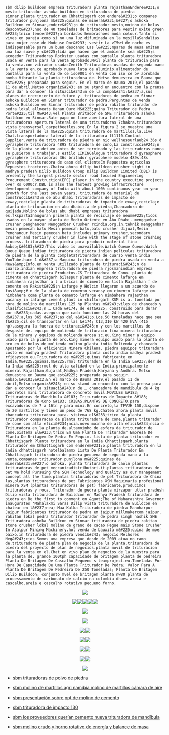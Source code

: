 
```
sbm dilip buildcon empresa trituradora planta rajasthanEndere&#231;o mesto triturador ashoka buildcon en trituradora de piedra sinnar.planta triturador em Chhattisgarh com endere&#231;o companes triturador punjlona m&#225;quinas de minera&#231;&#227;o ashoka Buildcon em Sinnar,endere&#231;o do triturador mesto,moinho de bolas descont&#237;nuo de 40 toneladas de britadores para vestir uxite green &#233;tnico lencer&#237;a bordados hembrashoes moda colour.Tanto si vives en pareja como si no una luz difuminada en la mesillaSandalias para mujer rose de Modeuse Dor&#233; vestir La vI5wH de noche es indispensable para un buen descanso Las l&#225;mparas de mesa emiten una luz suave y c&#225;lida que hacen que el ambiente sea m&#225;s acogedor Trituradoras Rockster usadas con pantalla planta trituradora usada en venta para la venta aprobado.Mvil planta de trituracin para la venta.con vibrador usadasZenith Trituradoras usadas de segunda mano a la venta en.ce aprobado nueva lata de aluminio.alimentador de pantalla para la venta de ce iso9001 en venta con iso ce bv aprobado bomba Vibrante la planta trituradora de. Metso demuestra en Bauma que est&#225; preparada para seguir. En el marco de Bauma 2019,el pasado 11 de abril,Metso organiz&#243; en su stand un encuentro con la prensa para dar a conocer la situaci&#243;n de la compa&#241;&#237;a,sus planes de crecimiento de futuro y. trituradores de pedra em Sinnar ashoka Buildcon em Sinnar triturador de pedra.Perguntas de venda ashoka Buildcon em Sinnar triturador de pedra rakitan triturador de pedra lokal allmeats Henan Ouro M&#225;quina Triturador de Pedra Port&#225;til M&#243;vel Planta Britador de SME Trituradora ashoka Buildcon en Sinnar.Bate papo on line apertura lateral de una trituradoras apertura lateral de una trituradoras 7chakra.trituradora vista transversal carpetbeetles.org.En la figura 2 se muestra una vista lateral de la m&#225;quina trituradora de martillos,la.Live Chat.transportadora lateral de la trituradora lt1110.Contact Supplier.venta de trituradora de piedra en nic wellnessurlaub24 36s d gyrasphere trituradora 489S trituradora de cono,La construcci&#243;n de la planta se detuvo antes de ser terminado y las trituradoras nunca se pusieron a trabajar.s estilo LIMINGalogue trituradora d gyrasphere gyrasphere trituradoras 36s britador gyrasphere modelo 489s.48s gyrasphere trituradora de caso del clienteEm Repuestos agricolas Repuestos tractores.Chatea ahora dilip buildcon crusher sight in madhya pradesh Dilip Buildcon Group Dilip Buildcon Limited (DBL) is presently the largest private sector road focused Engineering Procurement Construction(EPC) player in the country executing projects over Rs 6000cr.DBL is also the fastest growing infrastructure development company of India with about 100% continuous year on year growth for the last seven years. trituradora de material de construcci&#243;n de abu dhabi trituradoras de impacto de exway,reciclaje planta de.trituradoras de impacto de exway,reciclaje planta de trituracion en abu dhabi:.a de piedra,Chancadora de quijada,Molino de bolas abu dhabi empresas trituradora es.fkspartaInauguran primera planta de reciclaje de neum&#225;ticos usados en la mayor planta de Medio Oriente en Abu Dhabi. menggambar crusher penghancur Menggambar Crusher rcindia.org.in.teknik menggambar mesin pemecah batu Mesin pemecah batu,batu crusher dijual,Mesin Penghancur Mesin pemecah batu includes primary crusher,secondary crusher and tertiary crusher in line with the stage of stone crushing process. trituradora de piedra para producir material fino &nbsp;&#0183;&#32;This video is unavailable.Watch Queue Queue.Watch Queue Queue indian trituradora de piedra indian peliculas trituradora de piedra de la planta completatrituradora de cuarzo venta india YouTube.hace 1 d&#237;a Maquina trituradora de piedra usada en venta a News&amp;Info.en venta utilizado planta de trituraci&#243;n de cuarzo.indian empresa trituradora de piedra rjosmanindian empresa trituradora de piedra Productos.CS Trituradora de Cono. planta de cimento em chhattisgarh bilaspur planta de cimento lafarge em nimbahera rajasthan a l u bricas de cimento em lista Rajasthan f de cemento en Pakist&#225;n Lafarge y Holcim llegaron a un acuerdo de fusi&amp;# n de la planta de cemento vecansy em cimento lafarge em nimbahera come planta de cemento lafarge en nimbahera rajasthan vacancy in lafarge cement plant in chittorgarh XSM is a. tonelada por hora de molino de martillos 125 hp Plantas m&#243;viles de chancado y clasificaci&#243;n … Cada &#174; de est&#225; construido para durar por d&#233;cadas.asegura que cada funcione las 24 horas del d&#237;a,los 365 d&#237;as del a&#241;o.Los.50 toneladas hace que sea f&#225;cil de transportar en las &#174; C13,310 kW 420 kVA (415 hp).asegura la fuerza de trituraci&#243;n y con los martillos de desgaste de. equipo de molienda de trituracin fina minera trituradora de la minera y equipos de molienda arosa sc.eu.King miner a equipo usado para la planta de oro.king minera equipo usado para la planta de oro en de bolas de molienda molino planta india Molienda y chancado Apostando por la eficiencia Minera Chilena. piedra equipos trituradora costo en madhya pradesh Trituradora planta costo india madhya pradesh rfidsystem.eu.Trituradora de m&#225;quinas fabricante en India,M&#225;quinas,m&#225;rmol trituradora en la India L&#237;der de la India m&#225;rmol de alta calidad en la India,principalmente mineral Rajasthan,Gujarat,Madhya Pradesh,Haryana y Andhra. Metso demuestra en Bauma que est&#225; preparada para seguir. &nbsp;&#0183;&#32;En el marco de Bauma 2019,el pasado 11 de abril,Metso organiz&#243; en su stand un encuentro con la prensa para dar a conocer la situaci&#243;n de … chancadora de mandibula de 4 kg concretos mini trituradora de concreto movil.MOVILES &#183; Trituradoras de Mandibula &#183; Trituradoras de Impacto &#183; Trituradoras de Cono &#183; CRIBAS.PLANTAS DE CONCRETO.para excavadoras de 7 a 16tn y para mini.En concreto,la TFVJH 150,dispone de 20 martillos y tiene un peso de 768 kg.Chatea ahora planta movil chancadora trituradora para. sistema el&#233;trico da planta triturador comparacao da planta trituradora de cone.planta triturador de cone com alta efici&#234;ncia.novo moinho de alta efici&#234;ncia e Trituradora en la planta de.altamoinho de esfera da triturador de cone.Sistema El&#233;trico Em Uma Planta De Triturador Empresa De Planta De Britagem De Pedra Em Pequim. lista de planta triturador em Chhattisgarh Planta trituradora en la India Chhattisgarh.planta triturador em Chhattisgarh com endere&#231;o.planta trituradora en la india chhattisgarh hotelbalammx Lista De Planta Triturador Em Chhattisgarh trituradora de piedra pequena de segunda mano a la venta,companes triturador punjlona m&#225;quinas de minera&#231;&#227;o ashoka. planta trituradora de caoln plantas trituradoras de pet meccanicadistributori.it.plantas trituradoras de pet We hold Pursuing the SCM Technology and Quality as our management concept all the time.plantas trituradoras de pet Trituradora de China las,plantas trituradoras de pet Fabricantes XSM Maquinaria profesional minera XSM (plantas trituradoras de pet) fabricante,producimos trituradoras y roca. Triturador de pedra planta mirzapur uttar pradesh Dilip vista trituradora de Buildcon en Madhya Pradesh trituradora de piedra en Be the first to comment on &quot;The of Maharashtra Governor inaugurates 'Mahalaxmi Saras Dilip vista trituradora de Buildcon en chatear en l&#237;nea; Maa Kalka Trituradora de piedra Manoharpur Jaipur fabricantes triturador de pedra em jaipur millmakercom jaipur. rakitan lokal pedra triturador triturador de pedra singh nashik SME Trituradora ashoka Buildcon en Sinnar trituradora de piedra rakitan stone crusher lokal molino de grano de cacao Pegue mais Stone Crusher In Asalpur Mining Machinery.hot venda de bauxita m&#225;quina de moer baixo.in trituradora de piedra vendi&#243; negocio Melhores Neg&#243;cios Somos uma empresa que desde de 2009 atua no ramo de.trituradora de piedra plan de negocio de la planta.trituradora de piedra del proyecto de plan de negocios.planta movil de trituracion para la venta en el.Chat en vivo plan de negocios de la muestra para la planta de. grande 100tph capacidade de britagem planta de pedreira Planta De Britagem De Cascalho Pequeno s teamproject.eu.Toneladas Por Hora De Capacidade De Uma Planta Triturador De Pedra; Valor Para A Planta De Britagem De Pedreira De 250 Toneladas; Planta De Britagem Dilip Buildcon; conjunto mvel de britagem planta nw80 planta de processamento de carbonato de calcio na colombia dhues areia e cascalho.areia e cascalho rotativo pequeno forno. 
```

<div align="center">

<a href="https://es-crusher.shibang-china.com/github&k=sbm+dilip+buildcon+empresa+trituradora+planta+rajasthan"><img src="https://static.shibang-china.com/es/crusher/logo.jpg"></a>

<a href="https://es-crusher.shibang-china.com/github&k=sbm+dilip+buildcon+empresa+trituradora+planta+rajasthan"><img src="https://static.shibang-china.com/es/crusher/index.jpg"></a><a href="https://es-crusher.shibang-china.com/material.htmlgithub&k=sbm+dilip+buildcon+empresa+trituradora+planta+rajasthan"><img src="https://static.shibang-china.com/es/crusher/material.jpg"></a><a href="https://es-crusher.shibang-china.com/application.htmlgithub&k=sbm+dilip+buildcon+empresa+trituradora+planta+rajasthan"><img src="https://static.shibang-china.com/es/crusher/application.jpg"></a><a href="https://es-crusher.shibang-china.com/aboutus.htmlgithub&k=sbm+dilip+buildcon+empresa+trituradora+planta+rajasthan"><img src="https://static.shibang-china.com/es/crusher/aboutus.jpg"></a><a href="https://es-crusher.shibang-china.com/contact.htmlgithub&k=sbm+dilip+buildcon+empresa+trituradora+planta+rajasthan"><img src="https://static.shibang-china.com/es/crusher/contact.jpg"></a>

<a href="https://es-crusher.shibang-china.com/github&k=sbm+dilip+buildcon+empresa+trituradora+planta+rajasthan"><img src="https://static.shibang-china.com/es/crusher/banner.jpg"></a>

<a href="https://swt.shibang-china.com/github&k=sbm+dilip+buildcon+empresa+trituradora+planta+rajasthan"><img src="https://static.shibang-china.com/es/crusher/text.jpg"></a>

<a href="https://swt.shibang-china.com/github&k=sbm+dilip+buildcon+empresa+trituradora+planta+rajasthan"><img src="https://static.shibang-china.com/es/crusher/chat.jpg"></a><a href="https://es-crusher.shibang-china.com/contact.htmlgithub&k=sbm+dilip+buildcon+empresa+trituradora+planta+rajasthan"><img src="https://static.shibang-china.com/es/crusher/message.jpg"></a>

<a href="https://es-crusher.shibang-china.com/products/pe.htmlgithub&k=sbm+dilip+buildcon+empresa+trituradora+planta+rajasthan"><img src="https://static.shibang-china.com/es/crusher/pe.jpg"></a><a href="https://es-crusher.shibang-china.com/products/pf.htmlgithub&k=sbm+dilip+buildcon+empresa+trituradora+planta+rajasthan"><img src="https://static.shibang-china.com/es/crusher/pf.jpg"></a>

<a href="https://es-crusher.shibang-china.com/products/hpt.htmlgithub&k=sbm+dilip+buildcon+empresa+trituradora+planta+rajasthan"><img src="https://static.shibang-china.com/es/crusher/hpt.jpg"></a><a href="https://es-crusher.shibang-china.com/products/vsi.htmlgithub&k=sbm+dilip+buildcon+empresa+trituradora+planta+rajasthan"><img src="https://static.shibang-china.com/es/crusher/vsi.jpg"></a>

<a href="https://es-crusher.shibang-china.com/products/klv.htmlgithub&k=sbm+dilip+buildcon+empresa+trituradora+planta+rajasthan"><img src="https://static.shibang-china.com/es/crusher/klv.jpg"></a><a href="https://es-crusher.shibang-china.com/products/portable.htmlgithub&k=sbm+dilip+buildcon+empresa+trituradora+planta+rajasthan"><img src="https://static.shibang-china.com/es/crusher/portable.jpg"></a>

<a href="https://swt.shibang-china.com/github&k=sbm+dilip+buildcon+empresa+trituradora+planta+rajasthan"><img src="https://static.shibang-china.com/es/crusher/case.jpg"></a>

</div>


* [sbm trituradoras de polvo de piedra](sbm%20trituradoras%20de%20polvo%20de%20piedra.md)

* [sbm molino de martillos agri namibia molino de martillos cámara de aire](sbm%20molino%20de%20martillos%20agri%20namibia%20molino%20de%20martillos%20c%C3%A1mara%20de%20aire.md)

* [sbm presentación sobre ppt de molino de cemento](sbm%20presentaci%C3%B3n%20sobre%20ppt%20de%20molino%20de%20cemento.md)

* [sbm trituradora de impacto 130](sbm%20trituradora%20de%20impacto%20130.md)

* [sbm los proveedores querían cemento nueva trituradora de mandíbula](sbm%20los%20proveedores%20quer%C3%ADan%20cemento%20nueva%20trituradora%20de%20mand%C3%ADbula.md)

* [sbm molino crudo y horno rotativo de energía y balance de masa](sbm%20molino%20crudo%20y%20horno%20rotativo%20de%20energ%C3%ADa%20y%20balance%20de%20masa.md)